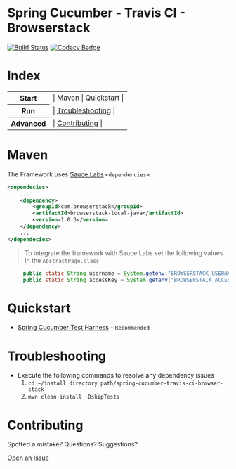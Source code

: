 # Spring Cucumber - Travis CI - Browserstack

[![Build Status](https://travis-ci.com/cmccarthyIrl/spring-cucumber-travis-ci-browser-stack.svg?branch=master)](https://travis-ci.com/cmccarthyIrl/spring-cucumber-travis-ci-browser-stack) [![Codacy Badge](https://app.codacy.com/project/badge/Grade/1047241f8b9542b7a6c53586f3117982)](https://www.codacy.com/gh/cmccarthyIrl/spring-cucumber-travis-ci-browser-stack/dashboard?utm_source=github.com&amp;utm_medium=referral&amp;utm_content=cmccarthyIrl/spring-cucumber-travis-ci-browser-stack&amp;utm_campaign=Badge_Grade)
 
# Index

<table> 
<tr>
  <th>Start</th>
  <td>
    | <a href="#maven">Maven</a> 
    | <a href="#quickstart">Quickstart</a> | 
  </td>
</tr>
<tr>
  <th>Run</th>
  <td>
    | <a href="#troubleshooting">Troubleshooting</a>    |
  </td>
</tr>
<tr>
  <th>Advanced</th>
  <td>
    | <a href="#contributing">Contributing</a> |
    </td>
</tr>
</table>
    
# Maven

The Framework uses [Sauce Labs](https://mvnrepository.com/artifact/com.saucelabs/sauce_junit) `<dependencies>`:

```xml
<dependecies>
    ...
    <dependency>
        <groupId>com.browserstack</groupId>
        <artifactId>browserstack-local-java</artifactId>
        <version>1.0.3</version>
    </dependency>
    ...
</dependecies>
```
> To integrate the framework with Sauce Labs set the following values in the `AbstractPage.class`  

```java
     public static String username = System.getenv("BROWSERSTACK_USERNAME");
     public static String accessKey = System.getenv("BROWSERSTACK_ACCESS_KEY");
```
# Quickstart

- [Spring Cucumber Test Harness](https://github.com/cmccarthyIrl/spring-cucumber-test-harness) - `Recommended`

# Troubleshooting

- Execute the following commands to resolve any dependency issues
    1. `cd ~/install directory path/spring-cucumber-travis-ci-browser-stack`
    2. `mvn clean install -DskipTests` 
    
# Contributing

Spotted a mistake? Questions? Suggestions?

[Open an Issue](https://github.com/cmccarthyIrl/spring-cucumber-travis-ci-browser-stack/issues)



